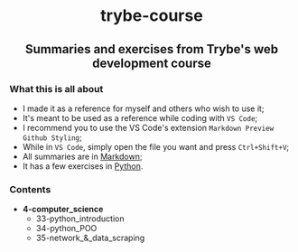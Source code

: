<h1 align=center>trybe-course</h1>

<h2 align=center>Summaries and exercises from Trybe's web development course</h2>

### **What this is all about**

* I made it as a reference for myself and others who wish to use it;
* It's meant to be used as a reference while coding with `VS Code`;
* I recommend you to use the VS Code's extension `Markdown Preview Github Styling`;
* While in `VS Code`, simply open the file you want and press `Ctrl+Shift+V`;
* All summaries are in [Markdown](https://www.markdownguide.org/getting-started/);
* It has a few exercises in [Python](https://www.python.org/).

### **Contents**

* **4-computer_science**
  * 33-python_introduction
  * 34-python_POO
  * 35-network_&_data_scraping
